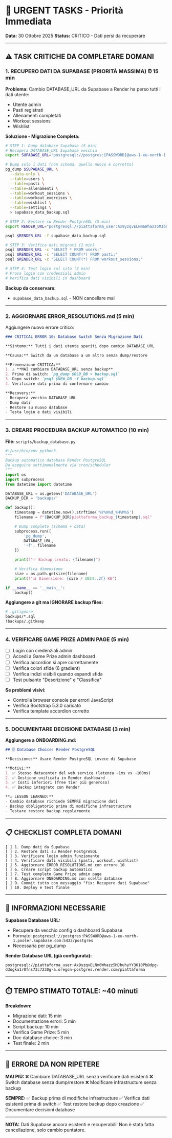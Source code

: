 # 🚨 URGENT TASKS - Priorità Immediata

**Data:** 30 Ottobre 2025
**Status:** CRITICO - Dati persi da recuperare

---

## ⚠️ TASK CRITICHE DA COMPLETARE DOMANI

### 1. RECUPERO DATI DA SUPABASE (PRIORITÀ MASSIMA) ⏰ 15 min

**Problema:**
Cambio DATABASE_URL da Supabase a Render ha perso tutti i dati utente:
- Utente admin
- Pasti registrati
- Allenamenti completati
- Workout sessions
- Wishlist

**Soluzione - Migrazione Completa:**

```bash
# STEP 1: Dump database Supabase (5 min)
# Recupera DATABASE_URL Supabase vecchia
export SUPABASE_URL="postgresql://postgres:[PASSWORD]@aws-1-eu-north-1.pooler.supabase.com:5432/postgres"

# Dump solo i dati (non schema, quello nuovo è corretto)
pg_dump $SUPABASE_URL \
  --data-only \
  --table=users \
  --table=pasti \
  --table=allenamenti \
  --table=workout_sessions \
  --table=workout_exercises \
  --table=wishlist \
  --table=settings \
  > supabase_data_backup.sql

# STEP 2: Restore su Render PostgreSQL (5 min)
export RENDER_URL="postgresql://piattaforma_user:Ax9yzqvELNm6Whazz5MJbuhyYY3610Pb@dpg-d3ogka1r0fns73c7230g-a.oregon-postgres.render.com/piattaforma"

psql $RENDER_URL -f supabase_data_backup.sql

# STEP 3: Verifica dati migrati (2 min)
psql $RENDER_URL -c "SELECT * FROM users;"
psql $RENDER_URL -c "SELECT COUNT(*) FROM pasti;"
psql $RENDER_URL -c "SELECT COUNT(*) FROM workout_sessions;"

# STEP 4: Test login sul sito (3 min)
# Prova login con credenziali admin
# Verifica dati visibili in dashboard
```

**Backup da conservare:**
- `supabase_data_backup.sql` - NON cancellare mai

---

### 2. AGGIORNARE ERROR_RESOLUTIONS.md (5 min)

Aggiungere nuovo errore critico:

```markdown
### CRITICAL ERROR 10: Database Switch Senza Migrazione Dati

**Sintomo:** Tutti i dati utente spariti dopo cambio DATABASE_URL

**Causa:** Switch da un database a un altro senza dump/restore

**Prevenzione CRITICA:**
1. ⚠️ **MAI cambiare DATABASE_URL senza backup**
2. Prima di switch: `pg_dump $OLD_DB > backup.sql`
3. Dopo switch: `psql $NEW_DB -f backup.sql`
4. Verificare dati prima di confermare cambio

**Recovery:**
- Recupera vecchio DATABASE_URL
- Dump dati
- Restore su nuovo database
- Testa login e dati visibili
```

---

### 3. CREARE PROCEDURA BACKUP AUTOMATICO (10 min)

**File:** `scripts/backup_database.py`

```python
#!/usr/bin/env python3
"""
Backup automatico database Render PostgreSQL
Da eseguire settimanalmente via cron/scheduler
"""
import os
import subprocess
from datetime import datetime

DATABASE_URL = os.getenv('DATABASE_URL')
BACKUP_DIR = 'backups/'

def backup():
    timestamp = datetime.now().strftime('%Y%m%d_%H%M%S')
    filename = f"{BACKUP_DIR}piattaforma_backup_{timestamp}.sql"

    # Dump completo (schema + data)
    subprocess.run([
        'pg_dump',
        DATABASE_URL,
        '-f', filename
    ])

    print(f"✅ Backup creato: {filename}")

    # Verifica dimensione
    size = os.path.getsize(filename)
    print(f"📊 Dimensione: {size / 1024:.2f} KB")

if __name__ == '__main__':
    backup()
```

**Aggiungere a git ma IGNORARE backup files:**
```bash
# .gitignore
backups/*.sql
!backups/.gitkeep
```

---

### 4. VERIFICARE GAME PRIZE ADMIN PAGE (5 min)

- [ ] Login con credenziali admin
- [ ] Accedi a Game Prize admin dashboard
- [ ] Verifica accordion si apre correttamente
- [ ] Verifica colori sfide (6 gradient)
- [ ] Verifica indizi visibili quando espandi sfida
- [ ] Test pulsante "Descrizione" e "Classifica"

**Se problemi visivi:**
- Controlla browser console per errori JavaScript
- Verifica Bootstrap 5.3.0 caricato
- Verifica template accordion corretto

---

### 5. DOCUMENTARE DECISIONE DATABASE (3 min)

**Aggiungere a ONBOARDING.md:**

```markdown
## 🗄️ Database Choice: Render PostgreSQL

**Decisione:** Usare Render PostgreSQL invece di Supabase

**Motivi:**
1. ✅ Stesso datacenter del web service (latenza ~1ms vs ~100ms)
2. ✅ Gestione unificata in Render dashboard
3. ✅ Costi inferiori (free tier più generoso)
4. ✅ Backup integrato con Render

**⚠️ LESSON LEARNED:**
- Cambio database richiede SEMPRE migrazione dati
- Backup obbligatorio prima di modifiche infrastructure
- Testare restore backup regolarmente
```

---

## 📋 CHECKLIST COMPLETA DOMANI

```
[ ] 1. Dump dati da Supabase
[ ] 2. Restore dati su Render PostgreSQL
[ ] 3. Verificare login admin funzionante
[ ] 4. Verificare dati visibili (pasti, workout, wishlist)
[ ] 5. Aggiornare ERROR_RESOLUTIONS.md con errore 10
[ ] 6. Creare script backup automatico
[ ] 7. Test completo Game Prize admin page
[ ] 8. Aggiornare ONBOARDING.md con scelta database
[ ] 9. Commit tutto con messaggio "fix: Recupero dati Supabase"
[ ] 10. Deploy e test finale
```

---

## 🔑 INFORMAZIONI NECESSARIE

**Supabase Database URL:**
- Recupera da vecchio config o dashboard Supabase
- Formato: `postgresql://postgres:PASSWORD@aws-1-eu-north-1.pooler.supabase.com:5432/postgres`
- Necessaria per pg_dump

**Render Database URL (già configurata):**
```
postgresql://piattaforma_user:Ax9yzqvELNm6Whazz5MJbuhyYY3610Pb@dpg-d3ogka1r0fns73c7230g-a.oregon-postgres.render.com/piattaforma
```

---

## ⏱️ TEMPO STIMATO TOTALE: ~40 minuti

**Breakdown:**
- Migrazione dati: 15 min
- Documentazione errori: 5 min
- Script backup: 10 min
- Verifica Game Prize: 5 min
- Doc database choice: 3 min
- Test finale: 2 min

---

## 🚫 ERRORE DA NON RIPETERE

**MAI PIÙ:**
❌ Cambiare DATABASE_URL senza verificare dati esistenti
❌ Switch database senza dump/restore
❌ Modificare infrastructure senza backup

**SEMPRE:**
✅ Backup prima di modifiche infrastructure
✅ Verifica dati esistenti prima di switch
✅ Test restore backup dopo creazione
✅ Documentare decisioni database

---

**NOTA:** Dati Supabase ancora esistenti e recuperabili!
Non è stata fatta cancellazione, solo cambio puntatore.
